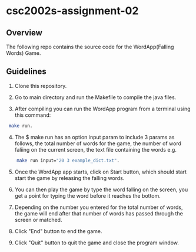 # csc2002s-assignment-02

## Overview
The following repo contains the source code for the WordApp(Falling Words) Game.

## Guidelines

1. Clone this repository.

2. Go to main directory and run the Makefile to compile the java files.

3. After compiling you can run the WordApp program from a terminal using this command:
```bash
 make run.
```
4. The $ make run has an option input param to include 3 params as follows, the total number of words for the game, the number of word faliing on the current screen, the text file containing the words e.g. 
```bash
	make run input="20 3 example_dict.txt".
```

5. Once the WordApp app starts, click on Start button, which should start start the game by releasing the falling words.  

4. You can then play the game by type the word falling on the screen, you get a point for typing the word before it reaches the bottom.

5. Depending on the number you entered for the total number of words, the game will end after that number of words has passed through the screen or matched.

6. Click "End" button to end the game. 

7. Click "Quit" button to quit the game and close the program window. 
